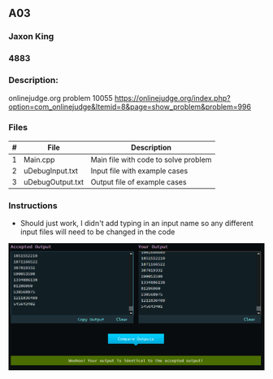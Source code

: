 ## A03
### Jaxon King
### 4883
### Description:

onlinejudge.org problem 10055
https://onlinejudge.org/index.php?option=com_onlinejudge&Itemid=8&page=show_problem&problem=996

### Files

|   #   | File             | Description                                        |
| :---: | ---------------- | -------------------------------------------------- |
|   1   | Main.cpp         | Main file with code to solve problem               |
|   2   | uDebugInput.txt  | Input file with example cases                      |
|   3   | uDebugOutput.txt | Output file of example cases                       |

### Instructions
- Should just work, I didn't add typing in an input name so any different input files will need to be changed in the code

<img src="Capture.PNG" width="600">

